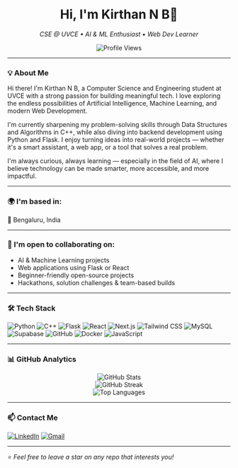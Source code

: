 <h1 align="center">Hi, I'm Kirthan N B👋</h1>

<p align="center">
  <em>CSE @ UVCE • AI & ML Enthusiast • Web Dev Learner</em>
</p>

<p align="center">
  <img src="https://komarev.com/ghpvc/?username=KirthanNB&label=Profile%20views&color=0e75b6&style=flat" alt="Profile Views" />
</p>

---

### 💡 About Me

Hi there! I'm Kirthan N B, a Computer Science and Engineering student at UVCE with a strong passion for building meaningful tech. I love exploring the endless possibilities of Artificial Intelligence, Machine Learning, and modern Web Development.

I'm currently sharpening my problem-solving skills through Data Structures and Algorithms in C++, while also diving into backend development using Python and Flask. I enjoy turning ideas into real-world projects — whether it's a smart assistant, a web app, or a tool that solves a real problem.

I'm always curious, always learning — especially in the field of AI, where I believe technology can be made smarter, more accessible, and more impactful.

---

### 🌍 I'm based in:
📍 Bengaluru, India

---

### 🤝 I'm open to collaborating on:
- AI & Machine Learning projects  
- Web applications using Flask or React  
- Beginner-friendly open-source projects  
- Hackathons, solution challenges & team-based builds
  
---

### 🛠️ Tech Stack

![Python](https://img.shields.io/badge/Python-3776AB?style=flat&logo=python&logoColor=white)
![C++](https://img.shields.io/badge/C++-00599C?style=flat&logo=cplusplus&logoColor=white)
![Flask](https://img.shields.io/badge/Flask-black?style=flat&logo=flask)
![React](https://img.shields.io/badge/React-20232A?style=flat&logo=react&logoColor=61DAFB)
![Next.js](https://img.shields.io/badge/Next.js-000000?style=flat&logo=nextdotjs&logoColor=white)
![Tailwind CSS](https://img.shields.io/badge/Tailwind_CSS-06B6D4?style=flat&logo=tailwind-css&logoColor=white)
![MySQL](https://img.shields.io/badge/MySQL-00000F?style=flat&logo=mysql&logoColor=white)
![Supabase](https://img.shields.io/badge/Supabase-3ECF8E?style=flat&logo=supabase&logoColor=white)
![GitHub](https://img.shields.io/badge/GitHub-181717?style=flat&logo=github)
![Docker](https://img.shields.io/badge/Docker-2496ED?style=flat&logo=docker&logoColor=white)
![JavaScript](https://img.shields.io/badge/JavaScript-F7DF1E?style=flat&logo=javascript&logoColor=black)

---

### 📊 GitHub Analytics

<div align="center">
  <img src="https://github-readme-stats.vercel.app/api?username=KirthanNB&show_icons=true&theme=tokyonight" alt="GitHub Stats" />
</div>

<div align="center">
  <img src="https://streak-stats.demolab.com?user=KirthanNB&theme=highcontrast&hide_border=false" alt="GitHub Streak" onerror="this.style.display='none'" />
</div>

<div align="center">
  <img src="https://github-readme-stats.vercel.app/api/top-langs/?username=KirthanNB&layout=compact&theme=onedark" alt="Top Languages" />
</div>

---

### 📫 Contact Me
[![LinkedIn](https://img.shields.io/badge/LinkedIn-blue?style=flat&logo=linkedin&logoColor=white)](https://www.linkedin.com/in/kirthan-nb-8b522530b)
[![Gmail](https://img.shields.io/badge/Gmail-D14836?style=flat&logo=gmail&logoColor=white)](mailto:kirthannb@gmail.com)

---

⭐ *Feel free to leave a star on any repo that interests you!*
